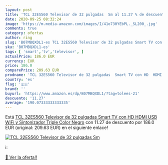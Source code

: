 ```yaml
---
layout: post
title: 'TCL 32ES560 Televisor de 32 pulgadas  Sm al 11.27 % de descuento'
date: 2020-09-25 08:32:24
image: 'https://m.media-amazon.com/images/I/41o730YEbPL._SL200_.jpg'
comments: true
category: ofertas
author: ring
slug: 'B07MBQXDL1-es TCL 32ES560 Televisor de 32 pulgadas Smart TV con HD HDMI...'
sku: 'B07MBQXDL1-es'
tags: [ 'smart','tv','televisor', ]
actualPrice: 186.0 EUR
currency: EUR
price: 186.0
comparePrice: 209.63 EUR
prodname: 'TCL 32ES560 Televisor de 32 pulgadas  Smart TV con HD  HDMI  USB  WiFi y Sintonizador Triple  Color Negro'
country: 'es'
flag: '🇪🇸'
brand: ''
buyurl: 'https://www.amazon.es/dp/B07MBQXDL1/?tag=tolees-21'
descuento: '11.27'
average: '190.07333333333335'
---
```


Está [TCL 32ES560 Televisor de 32 pulgadas  Smart TV con HD  HDMI  USB  WiFi y Sintonizador Triple  Color Negro](https://www.amazon.es/dp/B07MBQXDL1/?tag=tolees-21) con 11.27 de descuento por 186.0 EUR (original: 209.63 EUR) en el siguiente enlace!

[![TCL 32ES560 Televisor de 32 pulgadas  Sm](https://m.media-amazon.com/images/I/41o730YEbPL._SL200_.jpg)](https://www.amazon.es/dp/B07MBQXDL1/?tag=tolees-21)

ℹ️:


[🛒 Ver la oferta!!](https://www.amazon.es/dp/B07MBQXDL1/?tag=tolees-21)
